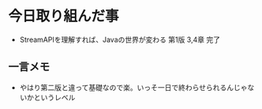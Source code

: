 # 今日取り組んだ事
- StreamAPIを理解すれば、Javaの世界が変わる 第1版 3,4章 完了

## 一言メモ
- やはり第二版と違って基礎なので楽。いっそ一日で終わらせられるんじゃないかというレベル
